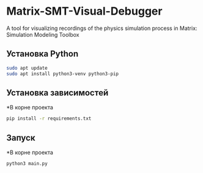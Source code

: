 # Matrix-SMT-Visual-Debugger
 A tool for visualizing recordings of the physics simulation process in Matrix: Simulation Modeling Toolbox

## Установка Python
```bash
sudo apt update
sudo apt install python3-venv python3-pip
```

## Установка зависимостей
*В корне проекта
```bash
pip install -r requirements.txt
```

## Запуск 
*В корне проекта
```bash
python3 main.py
```
